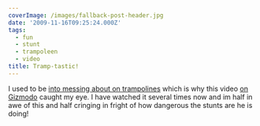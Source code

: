 ```yaml
---
coverImage: /images/fallback-post-header.jpg
date: '2009-11-16T09:25:24.000Z'
tags:
  - fun
  - stunt
  - trampoleen
  - video
title: Tramp-tastic!
---
```


I used to be [into messing about on trampolines](https://picasaweb.google.com/mike.cann/RandomMe#5046188492515494834) which is why this video [on Gizmodo](https://uk.gizmodo.com/) caught my eye. I have watched it several times now and im half in awe of this and half cringing in fright of how dangerous the stunts are he is doing!

<!-- more -->

<object classid="clsid:d27cdb6e-ae6d-11cf-96b8-444553540000" width="640" height="385" codebase="https://download.macromedia.com/pub/shockwave/cabs/flash/swflash.cab#version=6,0,40,0"><param name="allowFullScreen" value="true" /><param name="allowscriptaccess" value="always" /><param name="src" value="https://www.youtube.com/v/_4s2H9cH7Sw&amp;hl=en_GB&amp;fs=1&amp;rel=0" /><param name="allowfullscreen" value="true" /><embed type="application/x-shockwave-flash" width="640" height="385" src="https://www.youtube.com/v/_4s2H9cH7Sw&amp;hl=en_GB&amp;fs=1&amp;rel=0" allowscriptaccess="always" allowfullscreen="true"></embed></object>
